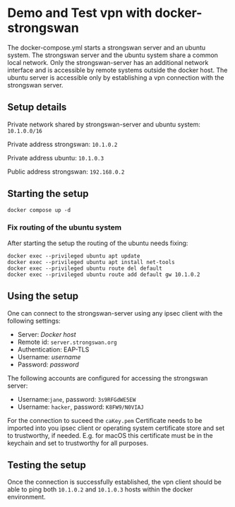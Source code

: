 # Demo and Test vpn with docker-strongswan
The docker-compose.yml starts a strongswan server and an ubuntu system. The strongswan server and the ubuntu system share a common local network. Only the strongswan-server has an additional network interface and is accessible by remote systems outside the docker host. The ubuntu server is accessible only by establishing a vpn connection with the strongswan server.
## Setup details
Private network shared by strongswan-server and ubuntu system:
`10.1.0.0/16`

Private address strongswan:
`10.1.0.2`

Private address ubuntu:
`10.1.0.3`

Public address strongswan: `192.168.0.2`

## Starting the setup
```
docker compose up -d
```
### Fix routing of the ubuntu system
After starting the setup the routing of the ubuntu needs fixing:
```
docker exec --privileged ubuntu apt update
docker exec --privileged ubuntu apt install net-tools
docker exec --privileged ubuntu route del default
docker exec --privileged ubuntu route add default gw 10.1.0.2

```
## Using the setup
One can connect to the strongswan-server using any ipsec client with the following settings:
- Server: _Docker host_
- Remote id: `server.strongswan.org`
- Authentication: EAP-TLS
- Username: _username_
- Password: _password_

The following accounts are configured for accessing the strongswan server:
- Username:`jane`, password: `3s9RFGdWE5EW`
- Username: `hacker`, password: `K8FW9/N0VIAJ`

For the connection to suceed the `caKey.pem` Certificate needs to be imported into you ipsec client or operating system certificate store and set to trustworthy, if needed. E.g. for macOS this certificate must be in the keychain and set to trustworthy for all purposes. 

## Testing the setup
Once the connection is successfully established, the vpn client should be able to ping both `10.1.0.2` and `10.1.0.3` hosts within the docker environment.
